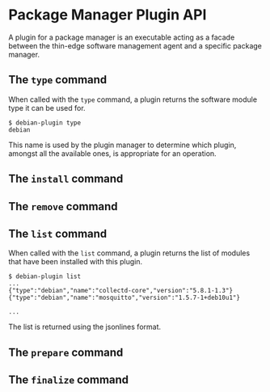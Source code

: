 # Package Manager Plugin API

A plugin for a package manager is an executable acting as a facade
between the thin-edge software management agent and a specific package manager.

##

## The `type` command

When called with the `type` command, a plugin returns the software module type it can be used for.

```shell
$ debian-plugin type
debian
```

This name is used by the plugin manager to determine which plugin, amongst all the available ones,
is appropriate for an operation.

## The `install` command



## The `remove` command

## The `list` command

When called with the `list` command, a plugin returns the list of modules that have been installed with this plugin.

```shell
$ debian-plugin list
...
{"type":"debian","name":"collectd-core","version":"5.8.1-1.3"}
{"type":"debian","name":"mosquitto","version":"1.5.7-1+deb10u1"}

...
```

The list is returned using the jsonlines format.

## The `prepare` command

## The `finalize` command
